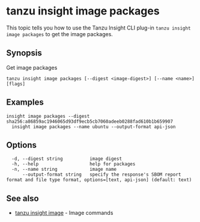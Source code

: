 # tanzu insight image packages

This topic tells you how to use the Tanzu Insight CLI plug-in 
`tanzu insight image packages` to get the image packages.

## <a id='synopsis'></a>Synopsis

Get image packages

```console
tanzu insight image packages [--digest <image-digest>] [--name <name>] [flags]
```

## <a id='examples'></a>Examples

```console
insight image packages --digest sha256:a86859ac1946065d93df9ecb5cb7060adeeb0288fad610b1b659907
  insight image packages --name ubuntu --output-format api-json
```

## <a id='options'></a>Options

```console
  -d, --digest string          image digest
  -h, --help                   help for packages
  -n, --name string            image name
      --output-format string   specify the response's SBOM report format and file type format, options=[text, api-json] (default: text)
```

## <a id='see-also'></a>See also

* [tanzu insight image](tanzu_insight_image.hbs.md)	 - Image commands
